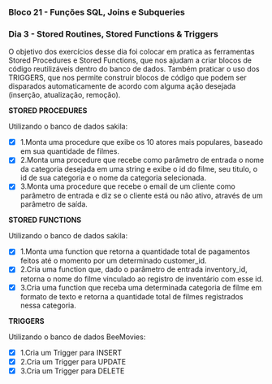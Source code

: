 ### Bloco 21 - Funções SQL, Joins e Subqueries
### Dia 3 - Stored Routines, Stored Functions & Triggers

O objetivo dos exercícios desse dia foi colocar em pratica as ferramentas Stored Procedures e Stored Functions, que nos ajudam a criar blocos de código reutilizáveis dentro do banco de dados. Também praticar o uso dos TRIGGERS, que nos permite construir blocos de código que podem ser disparados automaticamente de acordo com alguma ação desejada (inserção, atualização, remoção).

**STORED PROCEDURES**

Utilizando o banco de dados sakila:
- [x] 1.Monta uma procedure que exibe os 10 atores mais populares, baseado em sua quantidade de filmes.
- [x] 2.Monta uma procedure que recebe como parâmetro de entrada o nome da categoria desejada em uma string e exibe o id do filme, seu titulo, o id de sua categoria e o nome da categoria selecionada.
- [x] 3.Monta uma procedure que recebe o email de um cliente como parâmetro de entrada e diz se o cliente está ou não ativo, através de um parâmetro de saída.

**STORED FUNCTIONS**

Utilizando o banco de dados sakila:
- [x] 1.Monta uma function que retorna a quantidade total de pagamentos feitos até o momento por um determinado customer_id.
- [x] 2.Cria uma function que, dado o parâmetro de entrada inventory_id, retorna o nome do filme vinculado ao registro de inventário com esse id.
- [x] 3.Cria uma function que receba uma determinada categoria de filme em formato de texto e retorna a quantidade total de filmes registrados nessa categoria.

**TRIGGERS**

Utilizando o banco de dados BeeMovies:
- [x] 1.Cria um Trigger para INSERT
- [x] 2.Cria um Trigger para UPDATE
- [x] 3.Cria um Trigger para DELETE
